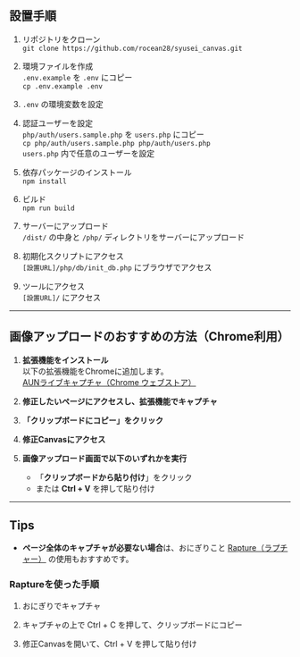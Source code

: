 ## 設置手順

1. リポジトリをクローン  
   `git clone https://github.com/rocean28/syusei_canvas.git`

2. 環境ファイルを作成  
   `.env.example` を `.env` にコピー  
   `cp .env.example .env`

3. `.env` の環境変数を設定

4. 認証ユーザーを設定  
   `php/auth/users.sample.php` を `users.php` にコピー  
   `cp php/auth/users.sample.php php/auth/users.php`  
   `users.php` 内で任意のユーザーを設定

5. 依存パッケージのインストール  
   `npm install`

6. ビルド  
   `npm run build`

7. サーバーにアップロード  
   `/dist/` の中身と `/php/` ディレクトリをサーバーにアップロード

8. 初期化スクリプトにアクセス  
   `[設置URL]/php/db/init_db.php` にブラウザでアクセス

9. ツールにアクセス  
   `[設置URL]/` にアクセス

---

## 画像アップロードのおすすめの方法（Chrome利用）

1. **拡張機能をインストール**  
   以下の拡張機能をChromeに追加します。  
   [AUNライブキャプチャ（Chrome ウェブストア）](https://chromewebstore.google.com/detail/aun%E3%83%A9%E3%82%A4%E3%83%96%E3%82%AD%E3%83%A3%E3%83%97%E3%83%81%E3%83%A3/nklehcoamlgpnlljogplljnidlciimgo?hl=ja)

2. **修正したいページにアクセスし、拡張機能でキャプチャ**

3. **「クリップボードにコピー」をクリック**

4. **修正Canvasにアクセス**

5. **画像アップロード画面で以下のいずれかを実行**  
   - 「**クリップボードから貼り付け**」をクリック  
   - または **Ctrl + V** を押して貼り付け

---

## Tips

- **ページ全体のキャプチャが必要ない場合**は、おにぎりこと [Rapture（ラプチャー）](https://freesoft-100.com/review/rapture.html) の使用もおすすめです。

### Raptureを使った手順

1. おにぎりでキャプチャ  

2. キャプチャの上で Ctrl + C を押して、クリップボードにコピー

3. 修正Canvasを開いて、Ctrl + V を押して貼り付け